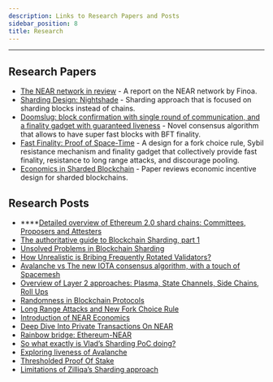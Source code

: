 ```yaml
---
description: Links to Research Papers and Posts
sidebar_position: 8
title: Research
---
```


---
## Research Papers

* [The NEAR network in review](https://www.finoa.io/resources/near-report/) - A report on the NEAR network by Finoa.
* [Sharding Design: Nightshade](https://near.org/downloads/Nightshade.pdf) - Sharding approach that is focused on sharding blocks instead of chains.
* [Doomslug: block confirmation with single round of communication, and a finality gadget with guaranteed liveness](https://near.ai/doomslug) - Novel consensus algorithm that allows to have super fast blocks with BFT finality.
* [Fast Finality: Proof of Space-Time](https://near.org/papers/proof-of-space-time/) - A design for a fork choice rule, Sybil resistance mechanism and finality gadget that collectively provide fast finality, resistance to long range attacks, and discourage pooling.
* [Economics in Sharded Blockchain](https://near.org/papers/economics-in-sharded-blockchain/) - Paper reviews economic incentive design for sharded blockchains.

## Research Posts

* \*\*\*\*[Detailed overview of Ethereum 2.0 shard chains: Committees, Proposers and Attesters](https://near.org/blog/detailed-overview-of-ethereum-2-0-shard-chains-committees-proposers-and-attesters/)
* [The authoritative guide to Blockchain Sharding, part 1](https://near.org/blog/the-authoritative-guide-to-blockchain-sharding-part-1/)
* [Unsolved Problems in Blockchain Sharding](https://near.org/blog/unsolved-problems-in-blockchain-sharding/)
* [How Unrealistic is Bribing Frequently Rotated Validators?](https://near.org/blog/how-unrealistic-is-bribing-frequently-rotated-validators/)
* [Avalanche vs The new IOTA consensus algorithm, with a touch of Spacemesh](https://near.org/blog/avalanche-vs-the-new-iota-consensus-algorithm-with-a-touch-of-spacemesh/)
* [Overview of Layer 2 approaches: Plasma, State Channels, Side Chains, Roll Ups](https://near.org/blog/layer-2/)
* [Randomness in Blockchain Protocols](https://near.org/blog/randomness-in-blockchain-protocols/)
* [Long Range Attacks and New Fork Choice Rule](https://near.org/blog/long-range-attacks-and-a-new-fork-choice-rule/)
* [Introduction of NEAR Economics](https://near.org/blog/near-protocol-economics/)
* [Deep Dive Into Private Transactions On NEAR](https://near.org/blog/private-transactions-on-near/)
* [Rainbow bridge: Ethereum-NEAR](https://near.org/blog/eth-near-rainbow-bridge/)
* [So what exactly is Vlad’s Sharding PoC doing?](https://near.org/blog/so-what-exactly-is-vlads-sharding-poc-doing/)
* [Exploring liveness of Avalanche](https://medium.com/@zaver.max/exploring-liveness-of-avalanche-d22f13b2db00)
* [Thresholded Proof Of Stake](https://near.org/blog/thresholded-proof-of-stake/)
* [Limitations of Zilliqa’s Sharding approach](https://near.org/blog/limitations-of-zilliqas-sharding-approach/)

